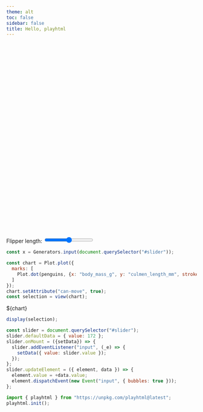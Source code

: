 ```yaml
---
theme: alt
toc: false
sidebar: false
title: Hello, playhtml
---
```


<style>

.hero {
  display: flex;
  flex-direction: column;
  align-items: center;
  font-family: var(--sans-serif);
  margin: 4rem 0 8rem;
  text-wrap: balance;
  text-align: center;
}

.hero h1 {
  margin: 2rem 0;
  max-width: none;
  font-size: 14vw;
  font-weight: 900;
  line-height: 1;
  background: linear-gradient(30deg, var(--theme-foreground-focus), currentColor);
  -webkit-background-clip: text;
  -webkit-text-fill-color: transparent;
  background-clip: text;
}

.hero h2 {
  margin: 0;
  max-width: 34em;
  font-size: 20px;
  font-style: initial;
  font-weight: 500;
  line-height: 1.5;
  color: var(--theme-foreground-muted);
}

@media (min-width: 640px) {
  .hero h1 {
    font-size: 90px;
  }
}

</style>

<div class="hero">
  <h1 can-move id="welcome">Hi Spencer welcome to Observable</h1>
</div>

Flipper length: <input id="slider" type=range min=172 max=231 can-play>

```js
const x = Generators.input(document.querySelector("#slider"));
```

```js
const chart = Plot.plot({
  marks: [
    Plot.dot(penguins, {x: "body_mass_g", y: "culmen_length_mm", stroke: "species", filter: d => d.flipper_length_mm >= x, tip: true})
  ]
});
chart.setAttribute("can-move", true);
const selection = view(chart);
```

<div id="chart-wrapper" can-move>${chart}</div>

```js
display(selection);
```

```js
const slider = document.querySelector("#slider");
slider.defaultData = { value: 172 };
slider.onMount = ({setData}) => {
  slider.addEventListener("input", (_e) => {
    setData({ value: slider.value });
  });
};
slider.updateElement = ({ element, data }) => {
  element.value = +data.value;
  element.dispatchEvent(new Event("input", { bubbles: true }));
};
```

```js
import { playhtml } from "https://unpkg.com/playhtml@latest";
playhtml.init();
```

<script src="https://cursor-party.spencerc99.partykit.dev/cursors.js"></script>
